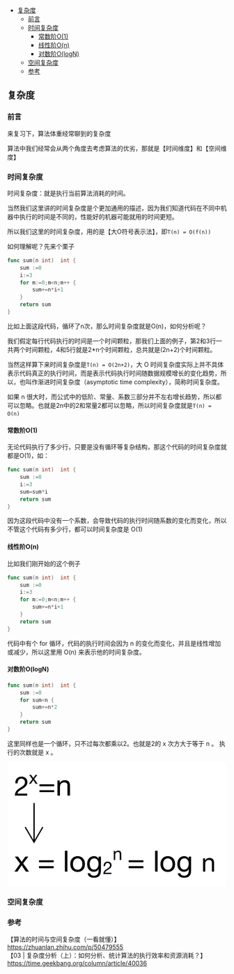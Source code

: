 <!-- START doctoc generated TOC please keep comment here to allow auto update -->
<!-- DON'T EDIT THIS SECTION, INSTEAD RE-RUN doctoc TO UPDATE -->

- [复杂度](#%E5%A4%8D%E6%9D%82%E5%BA%A6)
  - [前言](#%E5%89%8D%E8%A8%80)
  - [时间复杂度](#%E6%97%B6%E9%97%B4%E5%A4%8D%E6%9D%82%E5%BA%A6)
    - [常数阶O(1)](#%E5%B8%B8%E6%95%B0%E9%98%B6o1)
    - [线性阶O(n)](#%E7%BA%BF%E6%80%A7%E9%98%B6on)
    - [对数阶O(logN)](#%E5%AF%B9%E6%95%B0%E9%98%B6ologn)
  - [空间复杂度](#%E7%A9%BA%E9%97%B4%E5%A4%8D%E6%9D%82%E5%BA%A6)
  - [参考](#%E5%8F%82%E8%80%83)

<!-- END doctoc generated TOC please keep comment here to allow auto update -->

## 复杂度

### 前言

来复习下，算法体重经常聊到的复杂度  

算法中我们经常会从两个角度去考虑算法的优劣，那就是【时间维度】和【空间维度】   

### 时间复杂度

时间复杂度：就是执行当前算法消耗的时间。  

当然我们这里讲的时间复杂度是个更加通用的描述，因为我们知道代码在不同中机器中执行的时间是不同的，性能好的机器可能就用的时间更短。

所以我们这里的时间复杂度，用的是【大O符号表示法】，即`T(n) = O(f(n))`     

如何理解呢？先来个栗子   

```go
func sum(n int)  int {
	sum :=0
	i:=3
	for m:=0;m<n;m++ {
		sum+=n*i+1
	}
	return sum
}
```  

比如上面这段代码，循环了n次，那么时间复杂度就是O(n)，如何分析呢？  

我们假定每行代码执行的时间是一个时间颗粒，那我们上面的例子，第2和3行一共两个时间颗粒，4和5行就是2*n个时间颗粒，总共就是(2n+2)个时间颗粒。  

当然这样算下来时间复杂度是`T(n) = O(2n+2)`，大 O 时间复杂度实际上并不具体表示代码真正的执行时间，而是表示代码执行时间随数据规模增长的变化趋势，所以，也叫作渐进时间复杂度（asymptotic time complexity），简称时间复杂度。  

如果 n 很大时，而公式中的低阶、常量、系数三部分并不左右增长趋势，所以都可以忽略。也就是2n中的2和常量2都可以忽略，所以时间复杂度就是`T(n) = O(n)`   

#### 常数阶O(1)

无论代码执行了多少行，只要是没有循环等复杂结构，那这个代码的时间复杂度就都是O(1)，如：  

```go
func sum(n int)  int {
	sum :=0
	i:=3
	sum=sum*i
	return sum
}
```

因为这段代码中没有一个系数，会导致代码的执行时间随系数的变化而变化，所以不管这个代码有多少行，都可以时间复杂度是 O(1)  

#### 线性阶O(n)

比如我们刚开始的这个例子  

```go
func sum(n int)  int {
	sum :=0
	i:=3
	for m:=0;m<n;m++ {
		sum+=n*i+1
	}
	return sum
}
```

代码中有个 for 循环，代码的执行时间会因为 n 的变化而变化，并且是线性增加或减少，所以这里用 O(n) 来表示他的时间复杂度。  

#### 对数阶O(logN)

```go
func sum(n int)  int {
	sum :=0
	for sum<n {
		sum+=n*2
	}
	return sum
}
```

这里同样也是一个循环，只不过每次都乘以2。也就是2的 x 次方大于等于 n 。 执行的次数就是 x 。  

<img src="/img/time-log.jpg"  alt="time" align=center />
 









### 空间复杂度




### 参考

【算法的时间与空间复杂度（一看就懂）】https://zhuanlan.zhihu.com/p/50479555  
【03 | 复杂度分析（上）：如何分析、统计算法的执行效率和资源消耗？】https://time.geekbang.org/column/article/40036    
